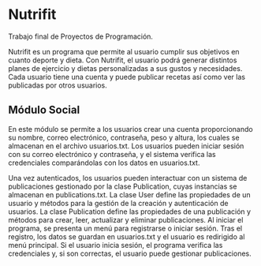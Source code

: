 # Nutrifit
Trabajo final de Proyectos de Programación.

Nutrifit es un programa que permite al usuario cumplir sus objetivos en cuanto deporte y dieta. Con Nutrifit, el usuario podrá generar distintos planes de ejercicio y dietas personalizadas a sus gustos y necesidades. Cada usuario tiene una cuenta y puede publicar recetas así como ver las publicadas por otros usuarios.

## Módulo Social

En este módulo se permite a los usuarios crear una cuenta proporcionando su nombre, correo electrónico, contraseña, peso y altura, los cuales se almacenan en el archivo usuarios.txt. Los usuarios pueden iniciar sesión con su correo electrónico y contraseña, y el sistema verifica las credenciales comparándolas con los datos en usuarios.txt.

Una vez autenticados, los usuarios pueden interactuar con un sistema de publicaciones gestionado por la clase Publication, cuyas instancias se almacenan en publications.txt. La clase User define las propiedades de un usuario y métodos para la gestión de la creación y autenticación de usuarios. La clase Publication define las propiedades de una publicación y métodos para crear, leer, actualizar y eliminar publicaciones. Al iniciar el programa, se presenta un menú para registrarse o iniciar sesión. Tras el registro, los datos se guardan en usuarios.txt y el usuario es redirigido al menú principal. Si el usuario inicia sesión, el programa verifica las credenciales y, si son correctas, el usuario puede gestionar publicaciones.
